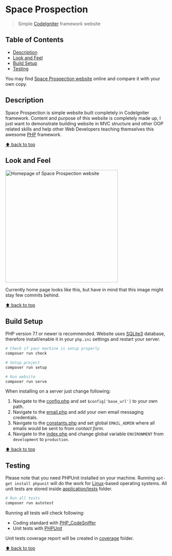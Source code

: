 # Space Prospection
> Simple [CodeIgniter](https://codeigniter.com/) framework website 

## Table of Contents

* [Description](#description)
* [Look and Feel](#look-and-feel)
* [Build Setup](#build-setup)
* [Testing](#testing)

You may find [Space Prospection website](https://space-prospection.zlatanstajic.com) online and compare it with your own copy. 

## Description

Space Prospection is simple website built completely in CodeIgniter framework. Content and purpose of this website is completely made up, I just want to demonstrate building website in MVC structure and other OOP related skills and help other Web Developers teaching themselves this awesome [PHP](https://www.php.net/) framework.

[⬆ back to top](#table-of-contents)

## Look and Feel

<img src="https://link.zlatanstajic.com/images/portfolio/space-prospection.jpg?clear_cache=1" alt="Homepage of Space Prospection website" width="350"/>

Currently home page looks like this, but have in mind that this image might stay few commits behind.

[⬆ back to top](#table-of-contents)

## Build Setup

PHP version 7.1 or newer is recommended. Website uses [SQLite3](https://www.sqlite.org) database, therefore install/enable it in your `php.ini` settings and restart your server.

```bash
# Check if your machine is setup properly
composer run check

# Setup project
composer run setup

# Run website
composer run serve
```

When installing on a server just change following:

1. Navigate to the [config.php](application/config/config.php) and set `$config['base_url']` to your own path.
1. Navigate to the [email.php](application/config/email.php) and add your own email messaging credentials.
1. Navigate to the [constants.php](application/config/constants.php) and set global `EMAIL_ADMIN` where all emails would be sent to from *contact form*.
1. Navigate to the [index.php](index.php) and change global variable `ENVIRONMENT` from `development` to `production`.

[⬆ back to top](#table-of-contents)

## Testing

Please note that you need PHPUnit installed on your machine. Running `apt-get install phpunit` will do the work for [Linux](https://www.linux.org/)-based operating systems. All unit tests are stored inside [application/tests](application/tests) folder.

```bash
# Run all tests
composer run autotest
```

Running all tests will check following:

* Coding standard with [PHP_CodeSniffer](https://github.com/squizlabs/PHP_CodeSniffer)
* Unit tests with [PHPUnit](https://phpunit.de/)

Unit tests coverage report will be created in [coverage](application/tests/build/coverage) folder.

[⬆ back to top](#table-of-contents)
